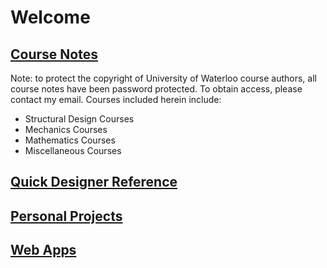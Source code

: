 # Welcome

## [Course Notes](courses/)

Note: to protect the copyright of University of Waterloo course authors, all course notes have been password protected. To obtain access, please contact my email. Courses included herein include:

- Structural Design Courses
- Mechanics Courses
- Mathematics Courses
- Miscellaneous Courses

## [Quick Designer Reference](designmaterial/)

## [Personal Projects](personalprojects/)

## [Web Apps](webapps/)